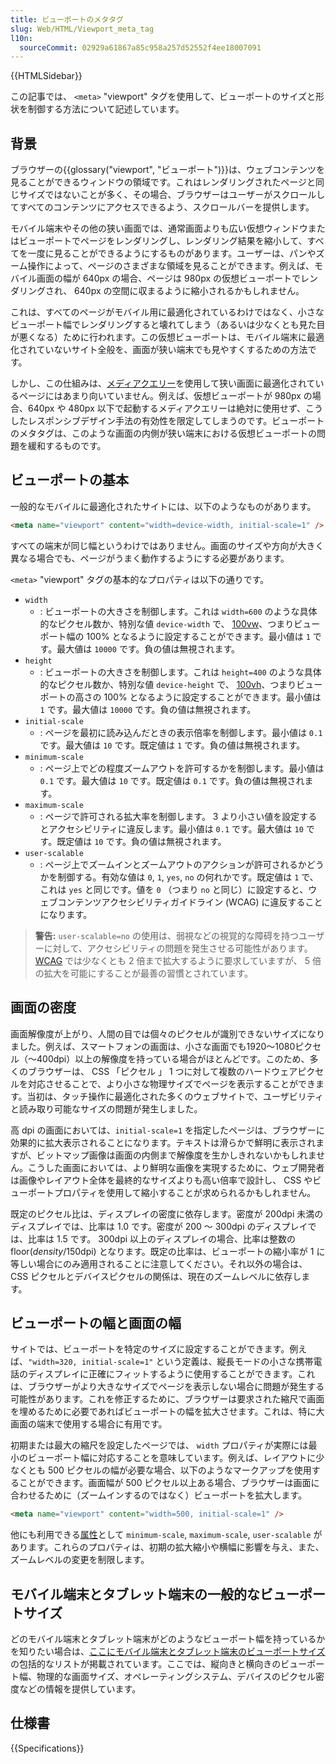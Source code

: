 ```yaml
---
title: ビューポートのメタタグ
slug: Web/HTML/Viewport_meta_tag
l10n:
  sourceCommit: 02929a61867a85c958a257d52552f4ee18007091
---
```


{{HTMLSidebar}}

この記事では、 `<meta>` "viewport" タグを使用して、ビューポートのサイズと形状を制御する方法について記述しています。

## 背景

ブラウザーの{{glossary("viewport", "ビューポート")}}は、ウェブコンテンツを見ることができるウィンドウの領域です。これはレンダリングされたページと同じサイズではないことが多く、その場合、ブラウザーはユーザーがスクロールしてすべてのコンテンツにアクセスできるよう、スクロールバーを提供します。

モバイル端末やその他の狭い画面では、通常画面よりも広い仮想ウィンドウまたはビューポートでページをレンダリングし、レンダリング結果を縮小して、すべてを一度に見ることができるようにするものがあります。ユーザーは、パンやズーム操作によって、ページのさまざまな領域を見ることができます。例えば、モバイル画面の幅が 640px の場合、ページは 980px の仮想ビューポートでレンダリングされ、 640px の空間に収まるように縮小されるかもしれません。

これは、すべてのページがモバイル用に最適化されているわけではなく、小さなビューポート幅でレンダリングすると壊れてしまう（あるいは少なくとも見た目が悪くなる）ために行われます。この仮想ビューポートは、モバイル端末に最適化されていないサイト全般を、画面が狭い端末でも見やすくするための方法です。

しかし、この仕組みは、[メディアクエリー](/ja/docs/Web/CSS/Media_Queries)を使用して狭い画面に最適化されているページにはあまり向いていません。例えば、仮想ビューポートが 980px の場合、640px や 480px 以下で起動するメディアクエリーは絶対に使用せず、こうしたレスポンシブデザイン手法の有効性を限定してしまうのです。ビューポートのメタタグは、このような画面の内側が狭い端末における仮想ビューポートの問題を緩和するものです。

## ビューポートの基本

一般的なモバイルに最適化されたサイトには、以下のようなものがあります。

```html
<meta name="viewport" content="width=device-width, initial-scale=1" />
```

すべての端末が同じ幅というわけではありません。画面のサイズや方向が大きく異なる場合でも、ページがうまく動作するようにする必要があります。

`<meta>` "viewport" タグの基本的なプロパティは以下の通りです。

- `width`
  - : ビューポートの大きさを制御します。これは `width=600` のような具体的なピクセル数か、特別な値 `device-width` で、 [100vw](/ja/docs/Web/CSS/length#ビューポートのパーセント値による寸法)、つまりビューポート幅の 100% となるように設定することができます。最小値は `1` です。最大値は `10000` です。負の値は無視されます。
- `height`
  - : ビューポートの大きさを制御します。これは `height=400` のような具体的なピクセル数か、特別な値 `device-height` で、 [100vh](/ja/docs/Web/CSS/length#vh)、つまりビューポートの高さの 100% となるように設定することができます。最小値は `1` です。最大値は `10000` です。負の値は無視されます。
- `initial-scale`
  - : ページを最初に読み込んだときの表示倍率を制御します。最小値は `0.1` です。最大値は `10` です。既定値は `1` です。負の値は無視されます。
- `minimum-scale`
  - : ページ上でどの程度ズームアウトを許可するかを制御します。最小値は `0.1` です。最大値は `10` です。既定値は `0.1` です。負の値は無視されます。
- `maximum-scale`
  - : ページで許可される拡大率を制御します。 3 より小さい値を設定するとアクセシビリティに違反します。最小値は `0.1` です。最大値は `10` です。既定値は `10` です。負の値は無視されます。
- `user-scalable`
  - : ページ上でズームインとズームアウトのアクションが許可されるかどうかを制御する。有効な値は `0`, `1`, `yes`, `no` の何れかです。既定値は `1` で、これは `yes` と同じです。値を `0` （つまり `no` と同じ）に設定すると、ウェブコンテンツアクセシビリティガイドライン (WCAG) に違反することになります。

> **警告:** `user-scalable=no` の使用は、弱視などの視覚的な障碍を持つユーザーに対して、アクセシビリティの問題を発生させる可能性があります。 [WCAG](/ja/docs/Web/Accessibility/Understanding_WCAG/Perceivable#ガイドライン_1.4_前景と背景の分離を含め、ユーザーがコンテンツを見たり聞いたりしやすくする) では少なくとも 2 倍まで拡大するように要求していますが、 5 倍の拡大を可能にすることが最善の習慣とされています。

## 画面の密度

画面解像度が上がり、人間の目では個々のピクセルが識別できないサイズになりました。例えば、スマートフォンの画面は、小さな画面でも1920〜1080ピクセル（〜400dpi）以上の解像度を持っている場合がほとんどです。このため、多くのブラウザーは、 CSS 「ピクセル 」 1 つに対して複数のハードウェアピクセルを対応させることで、より小さな物理サイズでページを表示することができます。当初は、タッチ操作に最適化された多くのウェブサイトで、ユーザビリティと読み取り可能なサイズの問題が発生しました。

高 dpi の画面においては、`initial-scale=1` を指定したページは、ブラウザーに効果的に拡大表示されることになります。テキストは滑らかで鮮明に表示されますが、ビットマップ画像は画面の内側まで解像度を生かしきれないかもしれません。こうした画面においては、より鮮明な画像を実現するために、ウェブ開発者は画像やレイアウト全体を最終的なサイズよりも高い倍率で設計し、 CSS やビューポートプロパティを使用して縮小することが求められるかもしれません。

既定のピクセル比は、ディスプレイの密度に依存します。密度が 200dpi 未満のディスプレイでは、比率は 1.0 です。密度が 200 〜 300dpi のディスプレイでは、比率は 1.5 です。 300dpi 以上のディスプレイの場合、比率は整数の floor(_density_/150dpi) となります。既定の比率は、ビューポートの縮小率が 1 に等しい場合にのみ適用されることに注意してください。それ以外の場合は、 CSS ピクセルとデバイスピクセルの関係は、現在のズームレベルに依存します。

## ビューポートの幅と画面の幅

サイトでは、ビューポートを特定のサイズに設定することができます。例えば、`"width=320, initial-scale=1"` という定義は、縦長モードの小さな携帯電話のディスプレイに正確にフィットするように使用することができます。これは、ブラウザーがより大きなサイズでページを表示しない場合に問題が発生する可能性があります。これを修正するために、ブラウザーは要求された縮尺で画面を埋めるために必要であればビューポートの幅を拡大させます。これは、特に大画面の端末で使用する場合に有用です。

初期または最大の縮尺を設定したページでは、 `width` プロパティが実際には最小のビューポート幅に対応することを意味しています。例えば、レイアウトに少なくとも 500 ピクセルの幅が必要な場合、以下のようなマークアップを使用することができます。画面幅が 500 ピクセル以上ある場合、ブラウザーは画面に合わせるために（ズームインするのではなく）ビューポートを拡大します。

```html
<meta name="viewport" content="width=500, initial-scale=1" />
```

他にも利用できる[属性](/ja/docs/Web/HTML/Element/meta#属性)として `minimum-scale`, `maximum-scale`, `user-scalable` があります。これらのプロパティは、初期の拡大縮小や横幅に影響を与え、また、ズームレベルの変更を制限します。

## モバイル端末とタブレット端末の一般的なビューポートサイズ

どのモバイル端末とタブレット端末がどのようなビューポート幅を持っているかを知りたい場合は、[ここにモバイル端末とタブレット端末のビューポートサイズ](https://experienceleague.adobe.com/docs/target/using/experiences/vec/mobile-viewports.html)の包括的なリストが掲載されています。ここでは、縦向きと横向きのビューポート幅、物理的な画面サイズ、オペレーティングシステム、デバイスのピクセル密度などの情報を提供しています。

## 仕様書

{{Specifications}}

